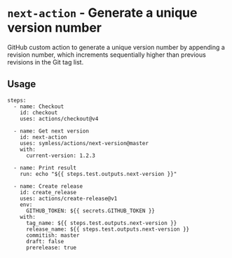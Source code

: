 # `next-action` - Generate a unique version number

GitHub custom action to generate a unique version number by appending a revision number, 
which increments sequentially higher than previous revisions in the Git tag list.

## Usage
```
steps:
  - name: Checkout
    id: checkout
    uses: actions/checkout@v4

  - name: Get next version
    id: next-action
    uses: symless/actions/next-version@master
    with:
      current-version: 1.2.3

  - name: Print result
    run: echo "${{ steps.test.outputs.next-version }}"

  - name: Create release
    id: create_release
    uses: actions/create-release@v1
    env:
      GITHUB_TOKEN: ${{ secrets.GITHUB_TOKEN }}
    with:
      tag_name: ${{ steps.test.outputs.next-version }}
      release_name: ${{ steps.test.outputs.next-version }}
      commitish: master
      draft: false
      prerelease: true
```